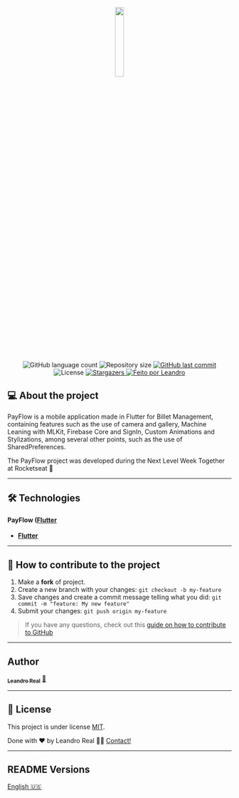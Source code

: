 <p align='center'>
<img width='20%' src="https://github.com/rocketseat-education/nlw-06-flutter/raw/main/.github/payflow-logo.png">
</p>

<p align="center">
  <img alt="GitHub language count" src="https://img.shields.io/github/languages/count/Leandro2585/payflow?color=%2304D361">

  <img alt="Repository size" src="https://img.shields.io/github/repo-size/Leandro2585/payflow">

  <a href="https://github.com/Leandro2585/payflow/commits/master">
    <img alt="GitHub last commit" src="https://img.shields.io/github/last-commit/Leandro2585/payflow">
  </a>

   <img alt="License" src="https://img.shields.io/badge/license-MIT-brightgreen">
   <a href="https://github.com/Leandro2585/payflow/stargazers">
    <img alt="Stargazers" src="https://img.shields.io/github/stars/Leandro2585/payflow?style=social">
  </a>

  <a href="https://github.com.br/Leandro2585">
    <img alt="Feito por Leandro" src="https://img.shields.io/badge/made%20by-Leandro-%237519C1">
  </a>

</p>

## 💻 About the project

PayFlow is a mobile application made in Flutter for Billet Management, containing features such as the use of camera and gallery, Machine Leaning with MLKit, Firebase Core and SignIn, Custom Animations and Stylizations, among several other points, such as the use of SharedPreferences.

The PayFlow project was developed during the Next Level Week Together at Rocketseat 💜

---

## 🛠 Technologies

#### [](https://github.com/Leandro2585/payflow)**PayFlow**  ([Flutter](https://flutter.dev/)

-   **[Flutter](https://flutter.dev/)**
---


## 💪 How to contribute to the project

1. Make a **fork** of project.
2. Create a new branch with your changes: `git checkout -b my-feature`
3. Save changes and create a commit message telling what you did: `git commit -m "feature: My new feature"`
4. Submit your changes: `git push origin my-feature`
> If you have any questions, check out this [guide on how to contribute to GitHub](./CONTRIBUTING.md)

---

##  Author

<a href="https://github.com/Leandro2585">
<img src="https://avatars.githubusercontent.com/u/49343139?v=4" width="0%" alt=""/>
 <br />
 <sub><b>Leandro Real</b></sub></a> <a href="https://github.com/Leandro2585" title="Leandro">🚀</a>
 <br />

---

## 📝 License

This project is under license [MIT](https://spdx.org/licenses/MIT.html).

Done with ❤️ by Leandro Real 👋🏽 [Contact!](https://www.linkedin.com/in/leandro-r-434b811a5/)

---

## README Versions
[English 🇺🇸](./README.md)

